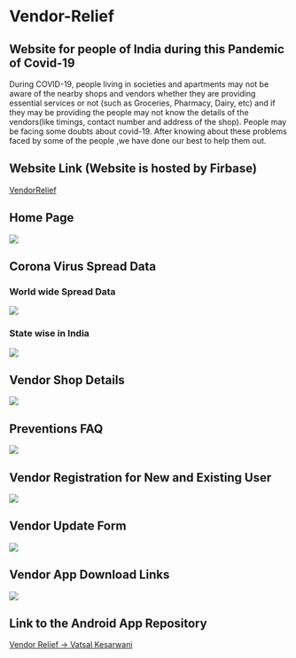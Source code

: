 # Vendor-Relief
## Website for people of India during this Pandemic of Covid-19

During COVID-19, people living in societies and apartments may not be aware of the nearby shops and vendors whether they are providing essential services or not (such as Groceries, Pharmacy, Dairy, etc) and if they may be providing the people may not know the details of the vendors(like timings, contact number and address of the shop).
People may be facing some doubts about covid-19.
After knowing about these problems faced by some of the people ,we have done our best to help them out.
## Website Link (Website is hosted by Firbase)
[VendorRelief](https://vendor-relief.web.app) 
## Home Page
![](https://github.com/bankebihariagrawal/Vendor-Relief/blob/master/Screenshot%202020-04-03%20at%206.21.04%20PM_macbookpro15_front.png)
## Corona Virus Spread Data
### World wide Spread Data
![](https://github.com/bankebihariagrawal/Vendor-Relief/blob/master/world.png)
### State wise in India
![](https://github.com/bankebihariagrawal/Vendor-Relief/blob/master/india.png)
## Vendor Shop Details
![](https://github.com/bankebihariagrawal/Vendor-Relief/blob/master/Screenshot%202020-04-03%20at%206.21.59%20PM_macbookpro15_front.png)
## Preventions FAQ
![](https://github.com/bankebihariagrawal/Vendor-Relief/blob/master/Screenshot%202020-04-03%20at%206.22.28%20PM_macbookpro15_front.png)
## Vendor Registration for New and Existing User
![](https://github.com/bankebihariagrawal/Vendor-Relief/blob/master/Screenshot%202020-04-03%20at%206.24.09%20PM_macbookpro15_front.png)
## Vendor Update Form
![](https://github.com/bankebihariagrawal/Vendor-Relief/blob/master/Screenshot%202020-04-03%20at%206.24.26%20PM_macbookpro15_front.png)
## Vendor App Download Links
![](https://github.com/bankebihariagrawal/Vendor-Relief/blob/master/Screenshot%202020-04-03%20at%206.24.42%20PM_macbookpro15_front.png)

## Link to the Android App Repository
[Vendor Relief -> Vatsal Kesarwani](https://github.com/plazzy99/VendorRelief)
